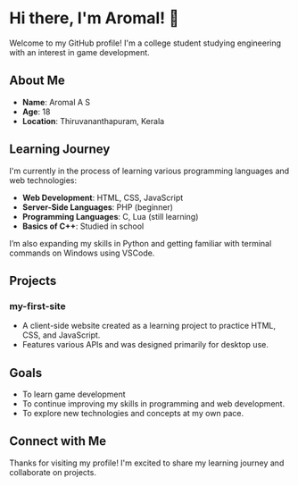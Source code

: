 # Hi there, I'm Aromal! 👋

Welcome to my GitHub profile! I'm a college student studying engineering with an interest in game development.

## About Me

- **Name**: Aromal A S
- **Age**: 18
- **Location**: Thiruvananthapuram, Kerala

## Learning Journey

I'm currently in the process of learning various programming languages and web technologies:

- **Web Development**: HTML, CSS, JavaScript
- **Server-Side Languages**: PHP (beginner)
- **Programming Languages**: C, Lua (still learning)
- **Basics of C++**: Studied in school

I’m also expanding my skills in Python and getting familiar with terminal commands on Windows using VSCode.

## Projects

### my-first-site
- A client-side website created as a learning project to practice HTML, CSS, and JavaScript.
- Features various APIs and was designed primarily for desktop use.

## Goals

- To learn game development
- To continue improving my skills in programming and web development.
- To explore new technologies and concepts at my own pace.
  

## Connect with Me

Thanks for visiting my profile! I'm excited to share my learning journey and collaborate on projects.
